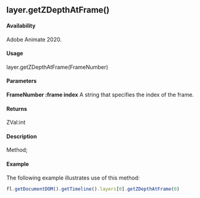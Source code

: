 ## layer.getZDepthAtFrame()	

#### Availability

Adobe Animate 2020.

#### Usage

layer.getZDepthAtFrame(FrameNumber)	

#### Parameters

**FrameNumber :frame index** A string that specifies the index of the frame.	

#### Returns

ZVal:int	

#### Description

Method;

#### Example

The following example illustrates use of this method:

```javascript
fl.getDocumentDOM().getTimeline().layers[0].getZDepthAtFrame(0)	
```